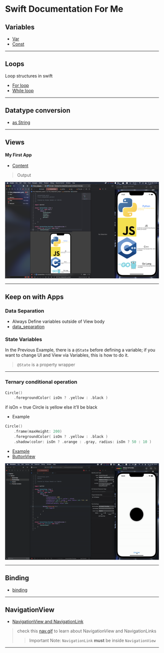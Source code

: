 # Swift Documentation For Me

## Variables

* [Var](./resources/Variables/var.swift)
* [Const](./resources/Variables/const.swift)
---
## Loops

Loop structures in swift

* [For loop](./resources/loops/for.swift)
* [While loop](./resources/loops/while.swift)
---

## Datatype conversion

* [as String](./resources/datatype_conversion/tostring.swift)

---

## Views

#### My First App

* [Content](./resources/app/ContentView.swift)
> Output

![view.png](./assets/view.png)

---

## Keep on with Apps

### Data Separation

- Always Define variables outside of View body
- [data_separation](./resources/data_separation.swift)

### State Variables

In the Previous Example, there is a `@State` before defining a variable; if you want to change UI and View via Variables, this is how to do it.

> `@State` is a property wrapper

---

### Ternary conditional operation

```swift
Circle()
	.foregroundColor( isOn ? .yellow : .black )
```

if isOn = true Circle is yellow else it’ll be black

- Example

```swift
Circle()
	.frame(maxHeight: 200)
    .foregroundColor( isOn ? .yellow : .black )
    .shadow(color: isOn ? .orange : .gray, radius: isOn ? 50 : 10 )   
```

- [Example](./Button/)
- [ButtonView](./resources/Button_app/buttonView.swift)

![Button.gif](./assets/Button.gif)

---

## Binding

* [binding](./resources/binding.swift)

---

## NavigationView

* [NavigationView and NavigationLink](./resources/navigation/NavigationView.swift)

>check this [nav.gif](./assets/nav.gif) to learn about NavigationView and NavigationLinks
>>Important Note: `NavigationLink` **must** be inside `NavigationView`

---
